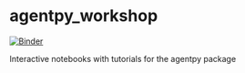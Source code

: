 # agentpy_workshop

[![Binder](https://mybinder.org/badge_logo.svg)](https://mybinder.org/v2/gh/JoelForamitti/agentpy_workshop/HEAD)

Interactive notebooks with tutorials for the agentpy package
